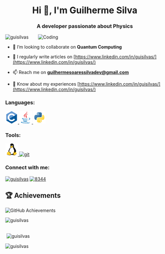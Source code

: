<h1 align="center">Hi 👋, I'm Guilherme Silva</h1>
<h3 align="center">A developer passionate about Physics</h3>
<img align="right" alt="Coding" width="400" src="https://media4.giphy.com/media/SVCSsoKU5v6ZJLk07n/giphy.gif">

<p align="left"> <img src="https://komarev.com/ghpvc/?username=guisilvas&label=Profile%20views&color=0e75b6&style=flat" alt="guisilvas" /> </p>


- 🚀 I’m looking to collaborate on **Quantum Computing**

- 📝 I regularly write articles on [https://www.linkedin.com/in/guisilvas/](https://www.linkedin.com/in/guisilvas/)

- 📫 Reach me on **guilhermesoaressilvadev@gmail.com**

- 📄 Know about my experiences [https://www.linkedin.com/in/guisilvas/](https://www.linkedin.com/in/guisilvas/)

<h3 align="left">Languages:</h3>
<p align="left"> <a href="https://www.cprogramming.com/" target="_blank" rel="noreferrer"> <img src="https://raw.githubusercontent.com/devicons/devicon/master/icons/c/c-original.svg" alt="c" width="40" height="40"/> </a>  <a href="https://www.java.com" target="_blank" rel="noreferrer"> <img src="https://raw.githubusercontent.com/devicons/devicon/master/icons/java/java-original.svg" alt="java" width="40" height="40"/> </a>  <a href="https://www.python.org" target="_blank" rel="noreferrer"> <img src="https://raw.githubusercontent.com/devicons/devicon/master/icons/python/python-original.svg" alt="python" width="40" height="40"/> </a> </p>

<h3 align="left">Tools:</h3>
<p align="left"> <a href="https://www.linux.org/" target="_blank" rel="noreferrer"> <img src="https://raw.githubusercontent.com/devicons/devicon/master/icons/linux/linux-original.svg" alt="linux" width="40" height="40"/> </a>  <a href="https://git-scm.com/" target="_blank" rel="noreferrer"> <img src="https://www.vectorlogo.zone/logos/git-scm/git-scm-icon.svg" alt="git" width="40" height="40"/> </a> </p>


<h3 align="left">Connect with me:</h3>
<p align="left">
<a href="https://linkedin.com/in/guisilvas" target="blank"><img align="center" src="https://raw.githubusercontent.com/rahuldkjain/github-profile-readme-generator/master/src/images/icons/Social/linked-in-alt.svg" alt="guisilvas" height="30" width="40" /></a>
<a href="https://discord.gg/8344" target="blank"><img align="center" src="https://raw.githubusercontent.com/rahuldkjain/github-profile-readme-generator/master/src/images/icons/Social/discord.svg" alt="8344" height="30" width="40" /></a>
</p>

## 🏆 Achievements
![GitHub Achievements](https://github-profile-trophy.vercel.app/?username=guisilvas&theme=dark&margin-w=5&margin-h=5)

<p><img align="left" src="https://github-readme-stats.vercel.app/api/top-langs?username=guisilvas&show_icons=true&locale=en&layout=compact" alt="guisilvas" /></p>

<br>
<br>

<p>&nbsp;<img align="center" src="https://github-readme-stats.vercel.app/api?username=guisilvas&show_icons=true&locale=en" alt="guisilvas" /></p>

<p><img align="center" src="https://github-readme-streak-stats.herokuapp.com/?user=guisilvas&" alt="guisilvas" /></p>
